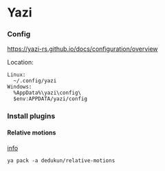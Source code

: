 Yazi
=======

### Config

https://yazi-rs.github.io/docs/configuration/overview

Location:
```
Linux:
  ~/.config/yazi
Windows:
  %AppData%\yazi\config\
  $env:APPDATA/yazi/config
```

### Install plugins

#### Relative motions
[info](https://github.com/dedukun/relative-motions.yazi)

    ya pack -a dedukun/relative-motions



